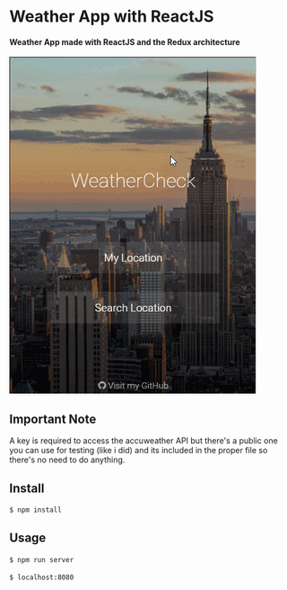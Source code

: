 # Weather App with ReactJS
#### Weather App made with ReactJS and the Redux architecture

![Screenshot](screenshot.gif)

## Important Note

A key is required to access the accuweather API but there's a public one you can use for testing (like i did) and its included in the proper file so there's no need to do anything.

## Install

```sh
$ npm install
```

## Usage
```sh
$ npm run server
```

```sh
$ localhost:8080
```
